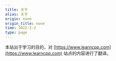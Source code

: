 ```yaml
---
title: 关于
alias: 关于
origin: none
origin_title: none
time: 2022-1-2
type: page
---
```


本站出于学习的目的，对 [https://www.learncpp.com](https://www.learncpp.com) 站点的内容进行了翻译。